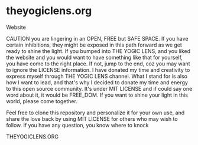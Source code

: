 # theyogiclens.org
Website

CAUTION you are lingering in an OPEN, FREE but SAFE SPACE. If you have certain inhibitions, they might be exposed in this path forward as we get ready to shine the light.
If you bumped into THE YOGIC LENS, and you liked the website and you would want to have something like that for yourself, you have come to the right place. If not, jump to the end, coz you may want to ignore the LICENSE information. I have donated my time and creativity to express myself through THE YOGIC LENS channel. What I stand for is also how I want to lead, and that's why I decided to donate my time and energy to this open source community. It's under MIT LICENSE and if could say one word about it, it would be FREE_DOM. If you want to shine your light in this world, please come together.

Feel free to clone this repository and personalize it for your own use, and share the love back by using MIT LICENSE for others who may wish to follow. 
If you have any question, you know where to knock <ping>

THEYOGICLENS.ORG

